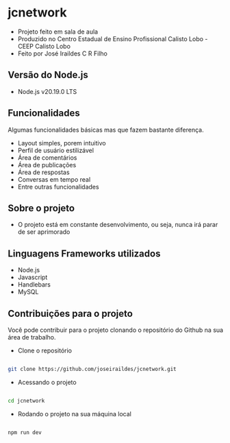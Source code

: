 # jcnetwork

- Projeto feito em sala de aula
- Produzido no Centro Estadual de Ensino Profissional Calisto Lobo - CEEP Calisto Lobo
- Feito por José Iraildes C R Filho

## Versão do Node.js
- Node.js v20.19.0 LTS

## Funcionalidades
Algumas funcionalidades básicas mas que fazem bastante diferença.
- Layout simples, porem intuitivo
- Perfil de usuário estilizável
- Área de comentários
- Área de publicações
- Área de respostas
- Conversas em tempo real
- Entre outras funcionalidades

## Sobre o projeto
- O projeto está em constante desenvolvimento, ou seja, nunca irá parar de ser aprimorado

## Linguagens Frameworks utilizados
- Node.js
- Javascript
- Handlebars
- MySQL

## Contribuições para o projeto
Você pode contribuir para o projeto clonando o repositório do Github na sua área de trabalho.

- Clone o repositório
```sh

git clone https://github.com/joseiraildes/jcnetwork.git

```

- Acessando o projeto
```sh

cd jcnetwork

```

- Rodando o projeto na sua máquina local
```sh

npm run dev

```